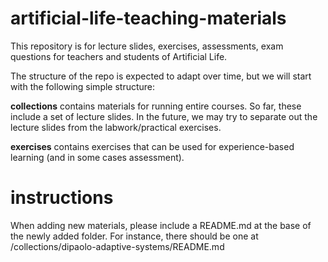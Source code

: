 # artificial-life-teaching-materials

This repository is for lecture slides, exercises, assessments, exam
questions for teachers and students of Artificial Life.

The structure of the repo is expected to adapt over time, but we will
start with the following simple structure:

**collections** contains materials for running entire courses. So far,
  these include a set of lecture slides. In the future, we may try to
  separate out the lecture slides from the labwork/practical exercises.

**exercises** contains exercises that can be used for experience-based
  learning (and in some cases assessment).

# instructions

When adding new materials, please include a README.md at the base of
the newly added folder. For instance, there should be one at
/collections/dipaolo-adaptive-systems/README.md
